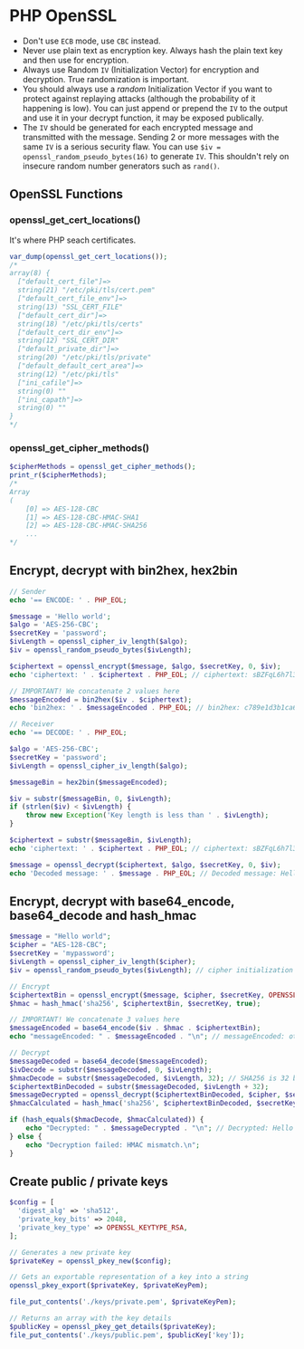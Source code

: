 # PHP OpenSSL

- Don't use `ECB` mode, use `CBC` instead.
- Never use plain text as encryption key. Always hash the plain text key and then use for encryption.
- Always use Random `IV` (Initialization Vector) for encryption and decryption. True randomization is important.
- You should always use a *random* Initialization Vector if you want to protect against replaying attacks (although the probability of it happening is low).
  You can just append or prepend the `IV` to the output and use it in your decrypt function, it may be exposed publically.
- The `IV` should be generated for each encrypted message and transmitted with the message. 
    Sending 2 or more messages with the same `IV` is a serious security flaw. 
    You can use `$iv = openssl_random_pseudo_bytes(16)` to generate `IV`. This shouldn't rely on insecure random number generators such as `rand()`.

## OpenSSL Functions 

### openssl_get_cert_locations()

It's where PHP seach certificates.

```php
var_dump(openssl_get_cert_locations());
/*
array(8) {
  ["default_cert_file"]=>
  string(21) "/etc/pki/tls/cert.pem"
  ["default_cert_file_env"]=>
  string(13) "SSL_CERT_FILE"
  ["default_cert_dir"]=>
  string(18) "/etc/pki/tls/certs"
  ["default_cert_dir_env"]=>
  string(12) "SSL_CERT_DIR"
  ["default_private_dir"]=>
  string(20) "/etc/pki/tls/private"
  ["default_default_cert_area"]=>
  string(12) "/etc/pki/tls"
  ["ini_cafile"]=>
  string(0) ""
  ["ini_capath"]=>
  string(0) ""
}
*/
```

### openssl_get_cipher_methods()

```php
$cipherMethods = openssl_get_cipher_methods();
print_r($cipherMethods);
/*
Array
(
    [0] => AES-128-CBC
    [1] => AES-128-CBC-HMAC-SHA1
    [2] => AES-128-CBC-HMAC-SHA256
    ...
*/
```

## Encrypt, decrypt with bin2hex, hex2bin

```php
// Sender
echo '== ENCODE: ' . PHP_EOL;

$message = 'Hello world';
$algo = 'AES-256-CBC';
$secretKey = 'password';
$ivLength = openssl_cipher_iv_length($algo);
$iv = openssl_random_pseudo_bytes($ivLength);

$ciphertext = openssl_encrypt($message, $algo, $secretKey, 0, $iv);
echo 'ciphertext: ' . $ciphertext . PHP_EOL; // ciphertext: sBZFqL6h7l3oxAox/aN6Bg==

// IMPORTANT! We concatenate 2 values here
$messageEncoded = bin2hex($iv . $ciphertext);
echo 'bin2hex: ' . $messageEncoded . PHP_EOL; // bin2hex: c789e1d3b1ca6a887a834ff0fe0f57cf73425a46714c3668376c336f78416f782f614e3642673d3d

// Receiver
echo '== DECODE: ' . PHP_EOL;

$algo = 'AES-256-CBC';
$secretKey = 'password';
$ivLength = openssl_cipher_iv_length($algo);

$messageBin = hex2bin($messageEncoded);

$iv = substr($messageBin, 0, $ivLength);
if (strlen($iv) < $ivLength) {
    throw new Exception('Key length is less than ' . $ivLength);
}

$ciphertext = substr($messageBin, $ivLength);
echo 'ciphertext: ' . $ciphertext . PHP_EOL; // ciphertext: sBZFqL6h7l3oxAox/aN6Bg==

$message = openssl_decrypt($ciphertext, $algo, $secretKey, 0, $iv);
echo 'Decoded message: ' . $message . PHP_EOL; // Decoded message: Hello world
```

## Encrypt, decrypt with base64_encode, base64_decode and hash_hmac

```php
$message = "Hello world";
$cipher = "AES-128-CBC";
$secretKey = 'mypassword';
$ivLength = openssl_cipher_iv_length($cipher); 
$iv = openssl_random_pseudo_bytes($ivLength); // cipher initialization vector (iv)

// Encrypt
$ciphertextBin = openssl_encrypt($message, $cipher, $secretKey, OPENSSL_RAW_DATA, $iv);
$hmac = hash_hmac('sha256', $ciphertextBin, $secretKey, true);

// IMPORTANT! We concatenate 3 values here
$messageEncoded = base64_encode($iv . $hmac . $ciphertextBin);
echo "messageEncoded: " . $messageEncoded . "\n"; // messageEncoded: otDEV1YLD8HwB5SzInnl+kmeE/SHgSpGPtmDHj8gn3T5A6FSJgUKSnfnVybFNNtDxUAn6y4LnBwoIR8/kivVQg==

// Decrypt
$messageDecoded = base64_decode($messageEncoded);
$ivDecode = substr($messageDecoded, 0, $ivLength);
$hmacDecode = substr($messageDecoded, $ivLength, 32); // SHA256 is 32 bytes
$ciphertextBinDecoded = substr($messageDecoded, $ivLength + 32);
$messageDecrypted = openssl_decrypt($ciphertextBinDecoded, $cipher, $secretKey, OPENSSL_RAW_DATA, $ivDecode);
$hmacCalculated = hash_hmac('sha256', $ciphertextBinDecoded, $secretKey, true);

if (hash_equals($hmacDecode, $hmacCalculated)) {
    echo "Decrypted: " . $messageDecrypted . "\n"; // Decrypted: Hello world
} else {
    echo "Decryption failed: HMAC mismatch.\n";
}
```

## Create public / private keys

```php
$config = [
  'digest_alg' => 'sha512',
  'private_key_bits' => 2048,
  'private_key_type' => OPENSSL_KEYTYPE_RSA,
];

// Generates a new private key
$privateKey = openssl_pkey_new($config);

// Gets an exportable representation of a key into a string
openssl_pkey_export($privateKey, $privateKeyPem);

file_put_contents('./keys/private.pem', $privateKeyPem);

// Returns an array with the key details
$publicKey = openssl_pkey_get_details($privateKey);
file_put_contents('./keys/public.pem', $publicKey['key']);
```
